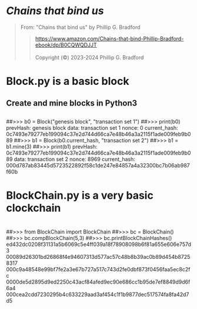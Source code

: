 # *Chains that bind us*<br>  

> From: "Chains that bind us" by Phillip G. Bradford <br>  
>>  https://www.amazon.com/Chains-that-bind-Phillip-Bradford-ebook/dp/B0CQWQDJJT <br>  
> Copyright (&copy;) 2023-2024 Phillip G. Bradford <br>


# Block.py is a basic block
##
## Create and mine blocks in Python3
##
##>>> b0 = Block("genesis block", "transaction set 1")
##>>> print(b0)
prevHash: genesis block
data: transaction set 1
nonce: 0
current_hash: 0c7493e79277eb199094c37e2d744d66ca7e48b46a3a2115f1ade009feb9b089
##>>> b1 = Block(b0.current_hash, "transaction set 2")
##>>> b1 = b1.mine(3)
##>>> print(b1)
prevHash: 0c7493e79277eb199094c37e2d744d66ca7e48b46a3a2115f1ade009feb9b089
data: transaction set 2
nonce: 8969
current_hash: 000d787ab83445d5723522892f58c1de247e84857a4a32300bc7b06ab987f60b
##
##
##
# BlockChain.py is a very basic clockchain
#
##
##>>> from BlockChain import BlockChain
##>>> bc = BlockChain()
##>>> bc.compBlockChain(5,3)
##>>>  bc.printBlockChainHashes()
ed432dc0208f31131a5b6069c5e4ff039a18f78908098b6f81a655e606e757d3
00089d26301bd26868f4e94607313d577ac57c48b8b39ac0b89d454b87258317
000c9a48548e99bf7fe2a3e67b727a517c743d2fe0dbf873f0456faa5ec8c2fc
0000de5d2895d9ed2250c43acf84afed9ec90e686cc1b95de7ef8849d9d6f6a4
000cea2cdd7230295b4c633229aad3af454c1f1b9877dec517574fa8fa42d7d5
#
